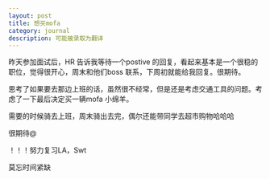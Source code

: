 ```yaml
---
layout: post
title: 想买mofa
category: journal
description: 可能被录取为翻译
---
```


昨天参加面试后，HR 告诉我等待一个postive 的回复，看起来基本是一个很稳的职位，觉得很开心，周末和他们boss 联系，下周初就能给我回复。很期待。

思考了如果要去那边上班的话，虽然很不经常，但是还是考虑交通工具的问题。考虑了一下最后决定买一辆mofa 小绵羊。

需要的时候骑去上班，周末骑出去完，偶尔还能带同学去超市购物哈哈哈

很期待@


！！！努力复习LA，Swt

莫忘时间紧缺


